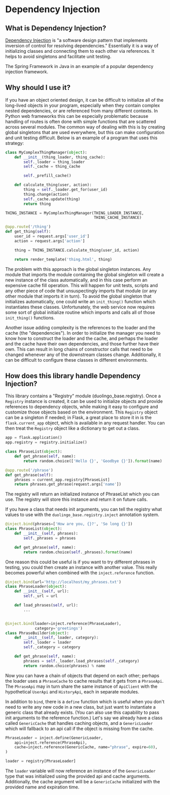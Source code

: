 # Dependency Injection

## What is Dependency Injection?

[Dependency Injection](https://en.wikipedia.org/wiki/Dependency_injection)
is "a software design pattern that implements inversion of control for
resolving dependencies." Essentially it is a way of initializing classes and
connecting them to each other via references. It helps to avoid singletons
and facilitate unit testing.

The Spring Framework in Java in an example of a popular dependency injection
framework.

## Why should I use it?

If you have an object oriented design, it can be difficult to initialize all
of the long-lived objects in your program, especially when they contain complex
nested dependencies, or are referenced from many different contexts. In Python
web frameworks this can be especially problematic because handling of routes is
often done with simple functions that are scattered across several modules.
The common way of dealing with this is by creating global singletons that are
used everywhere, but this can make configuration and unit testing difficult.
Below is an example of a program that uses this strategy:

```python
class MyComplexThingManager(object):
    def __init__(thing_loader, thing_cache):
        self._loader = thing_loader
        self._cache = thing_cache

        self._prefill_cache()

    def calculate_thing(user, action):
        thing = self._loader.get_for(user_id)
        thing.change(action)
        self._cache.update(thing)
        return thing

THING_INSTANCE = MyComplexThingManager(THING_LOADER_INSTANCE,
                                       THING_CACHE_INSTANCE)

@app.route('/thing')
def get_thing(self):
    user_id = request.args['user_id']
    action = request.args['action']

    thing = THING_INSTANCE.calculate_thing(user_id, action)

    return render_template('thing.html', thing)
```

The problem with this approach is the global singleton instances. Any module
that imports the module containing the global singleton will create a new
instance of the class automatically, and in this case perform an expensive
cache fill operation. This will happen for unit tests, scripts and any other
piece of code that unsuspectingly imports that module (or any other module that
imports it in turn). To avoid the global singleton that initializes
automatically, one could write an `init_thing()` function which instantiates
these classes. Unfortunately, the web service now requires some sort of
global initialize routine which imports and calls all of those `init_thing()`
functions.

Another issue adding complexity is the references to the loader and
the cache (the "dependencies"). In order to initialize the manager you
need to know how to construct the loader and the cache, and perhaps the loader
and the cache have their own dependencies, and those further have their own.
This can result in long chains of constructor calls that need to be changed
whenever any of the downstream classes change. Additionally, it can be
difficult to configure these classes in different environments.

## How does this library handle Dependency Injection?

This library contains a "Registry" module (duolingo_base.registry). Once
a `Registry` instance is created, it can be used to initialize objects and
provide references to dependency objects, while making it easy to configure
and customize those objects based on the environment. This `Registry` object
can be a singleton if needed; in Flask, a great place to store it in is the
`flask.current_app` object, which is available in any request handler. You can
then treat the `Registry` object like a dictionary to get out a class.

```python
app = flask.application()
app.registry = registry.initialize()

class PhraseList(object):
    def get_phrase(self, name):
        return random.choice(['Hello {}', 'Goodbye {}']).format(name)

@app.route('/phrase')
def get_phrase(self):
    phrases = current_app.registry[PhraseList]
    return phrases.get_phrase(request.args['name'])
```

The registry will return an initialized instance of PhraseList which you can
use. The registry will store this instance and return it on future calls.

If you have a class that needs init arguments, you can tell the registry what
values to use with the `duolingo_base.registry.inject` annotation system.

```python
@inject.bind(phrases=['How are you, {}?', 'So long {}'])
class PhraseList(object):
    def __init__(self, phrases):
        self._phrases = phrases

    def get_phrase(self, name):
        return random.choice(self._phrases).format(name)
```

One reason this could be useful is if you want to try different phrases in
testing, you could then create an instance with another value. This really
becomes powerful when combined with the `inject.reference` function.

```python
@inject.bind(url='http://localhost/my_phrases.txt')
class PhraseLoader(object):
    def __init__(self, url):
        self._url = url

    def load_phrases(self, url):
        ...


@inject.bind(loader=inject.reference(PhraseLoader),
             category='greetings')
class PhraseBuilder(object):
    def __init__(self, loader, category):
        self._loader = loader
        self._category = category

    def get_phrase(self, name):
        phrases = self._loader.load_phrases(self._category)
        return random.choice(phrases) % name
```

Now you can have a chain of objects that depend on each other; perhaps the
loader uses a `PhraseCache` to cache results that it gets from a `PhraseApi`.
The `PhraseApi` may in turn share the same instance of `ApiClient` with the
hypothetical `UserApi` and `HistoryApi`, each in separate modules.

In addition to `bind`, there is a `define` function which is useful when you
don't need to write any new code in a new class, but just want to
instantiate a generic class that already exists. (You can also use this
capability to pass init arguments to the reference function.)
Let's say we already have a class called `GenericCache` that handles caching
objects, and a `GenericLoader` which will fallback to an api call if the
object is missing from the cache.

```python
PhraseLoader = inject.define(GenericLoader,
    api=inject.reference(PhraseApi),
    cache=inject.reference(GenericCache, name="phrase", expire=60),
)

loader = registry[PhraseLoader]
```

The `loader` variable will now reference an instance of the `GenericLoader`
type that was initialized using the provided api and cache arguments.
Additionally, the cache argument will be a `GenericCache` initialized with the
provided name and expiration time.
